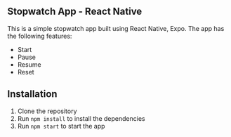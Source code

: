 ## Stopwatch App - React Native

This is a simple stopwatch app built using React Native, Expo. The app has the following features:

- Start
- Pause
- Resume
- Reset

## Installation

1. Clone the repository
2. Run `npm install` to install the dependencies
3. Run `npm start` to start the app
